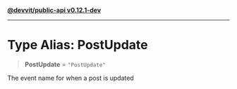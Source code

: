 [**@devvit/public-api v0.12.1-dev**](../README.md)

---

# Type Alias: PostUpdate

> **PostUpdate** = `"PostUpdate"`

The event name for when a post is updated
